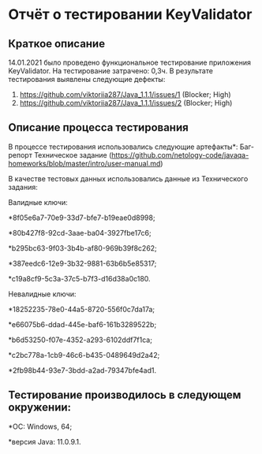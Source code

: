# Отчёт о тестировании KeyValidator

## Краткое описание

14.01.2021 было проведено функциональное тестирование приложения KeyValidator.
На тестирование затрачено: 0,3ч.
В результате тестирования выявлены следующие дефекты:
1. https://github.com/viktoriia287/Java_1.1.1/issues/1 (Blocker; High)
1. https://github.com/viktoriia287/Java_1.1.1/issues/2 (Blocker; High)

## Описание процесса тестирования

В процессе тестирования использовались следующие артефакты*:
Баг-репорт
Техническое задание (https://github.com/netology-code/javaqa-homeworks/blob/master/intro/user-manual.md)

В качестве тестовых данных использовались данные из Технического задания:

Валидные ключи:

*8f05e6a7-70e9-33d7-bfe7-b19eae0d8998;

*80b427f8-92cd-3aae-ba04-3927fbe17c6;

*b295bc63-9f03-3b4b-af80-969b39f8c262;

*387eedc6-12e9-3b32-9881-63b6b5e85317;

*c19a8cf9-5c3a-37c5-b7f3-d16d38a0c180.

Невалидные ключи:

*18252235-78e0-44a5-8720-556f0c7da17a;

*e66075b6-ddad-445e-baf6-161b3289522b;

*b6d53250-f07e-4352-a293-6102ddf7f1ca;

*c2bc778a-1cb9-46c6-b435-0489649d2a42;

*2fb98b44-93e7-3bdd-a2ad-79347bfe4ad1.


## Тестирование производилось в следующем окружении:

*ОС: Windows, 64;

*версия Java: 11.0.9.1.
